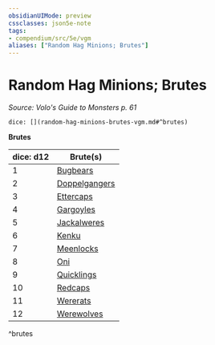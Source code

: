 ```yaml
---
obsidianUIMode: preview
cssclasses: json5e-note
tags:
- compendium/src/5e/vgm
aliases: ["Random Hag Minions; Brutes"]
---
```

# Random Hag Minions; Brutes
*Source: Volo's Guide to Monsters p. 61* 

`dice: [](random-hag-minions-brutes-vgm.md#^brutes)`

**Brutes**

| dice: d12 | Brute(s) |
|-----------|----------|
| 1 | [Bugbears](compendium/bestiary/humanoid/bugbear.md) |
| 2 | [Doppelgangers](compendium/bestiary/monstrosity/doppelganger.md) |
| 3 | [Ettercaps](compendium/bestiary/monstrosity/ettercap.md) |
| 4 | [Gargoyles](compendium/bestiary/elemental/gargoyle.md) |
| 5 | [Jackalweres](compendium/bestiary/humanoid/jackalwere.md) |
| 6 | [Kenku](compendium/bestiary/humanoid/kenku.md) |
| 7 | [Meenlocks](compendium/bestiary/fey/meenlock-mpmm.md) |
| 8 | [Oni](compendium/bestiary/giant/oni.md) |
| 9 | [Quicklings](compendium/bestiary/fey/quickling-mpmm.md) |
| 10 | [Redcaps](compendium/bestiary/fey/redcap-mpmm.md) |
| 11 | [Wererats](compendium/bestiary/humanoid/wererat.md) |
| 12 | [Werewolves](compendium/bestiary/humanoid/werewolf.md) |
^brutes